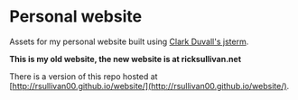 # Personal website

Assets for my personal website
built using [Clark Duvall's jsterm](https://github.com/clarkduvall/jsterm).

**This is my old website, the new website is at ricksullivan.net**

There is a version of this repo hosted at
[http://rsullivan00.github.io/website/](http://rsullivan00.github.io/website/).
